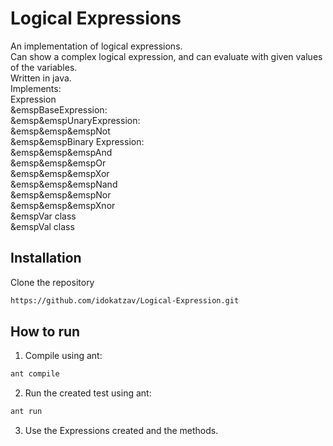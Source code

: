 # Logical Expressions
An implementation of logical expressions.<br/>
Can show a complex logical expression, and can evaluate with given values of the variables.<br/>
Written in java.<br/>
Implements:<br/>
Expression<br/>
&emspBaseExpression:<br/>
&emsp&emspUnaryExpression:<br/>
&emsp&emsp&emspNot<br/>
&emsp&emspBinary Expression:<br/>
&emsp&emsp&emspAnd<br/>
&emsp&emsp&emspOr<br/>
&emsp&emsp&emspXor<br/>
&emsp&emsp&emspNand<br/>
&emsp&emsp&emspNor<br/>
&emsp&emsp&emspXnor<br/>
&emspVar class<br/>
&emspVal class<br/>
## Installation
Clone the repository
```bash
https://github.com/idokatzav/Logical-Expression.git
```
## How to run
1. Compile using ant:
```bash
ant compile
```
2. Run the created test using ant:
```bash
ant run
```
3. Use the Expressions created and the methods.
